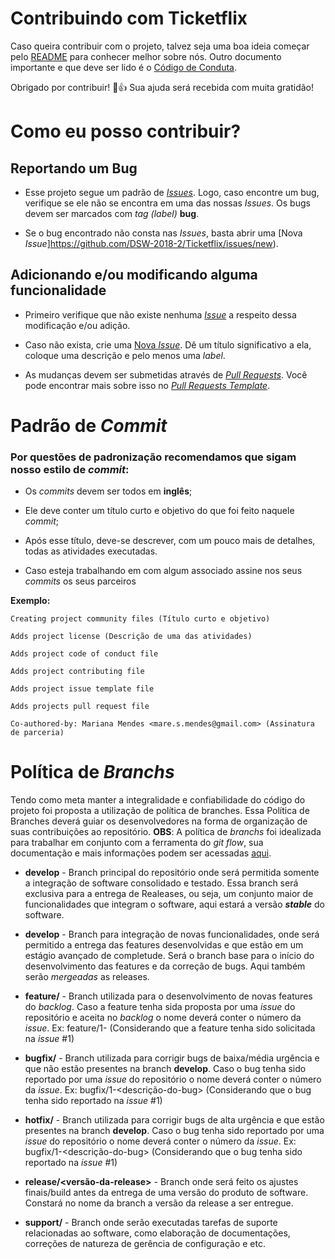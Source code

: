 # Contribuindo com Ticketflix

Caso queira contribuir com o projeto, talvez seja uma boa ideia começar pelo [README](https://github.com/DSW-2018-2/Ticketflix) para conhecer melhor sobre nós.
Outro documento importante e que deve ser lido é o [Código de Conduta](https://github.com/DSW-2018-2/Ticketflix/blob/develop/docs/CODE_OF_CONDUCT.md).

Obrigado por contribuir! :tada::+1: Sua ajuda será recebida com muita gratidão!


# Como eu posso contribuir?

## Reportando um Bug

* Esse projeto segue um padrão de [_Issues_](https://github.com/DSW-2018-2/Ticketflix/blob/develop/.github/ISSUE_TEMPLATE.md). Logo, caso encontre um bug, verifique se ele não se encontra em uma das nossas _Issues_. Os bugs devem ser marcados com _tag (label)_ __bug__.

* Se o bug encontrado não consta nas _Issues_, basta abrir uma [Nova _Issue_]https://github.com/DSW-2018-2/Ticketflix/issues/new).


## Adicionando e/ou modificando alguma funcionalidade

* Primeiro verifique que não existe nenhuma [_Issue_](https://github.com/DSW-2018-2/Ticketflix/issues/new) a respeito dessa modificação e/ou adição.

* Caso não exista, crie uma [Nova _Issue_](https://github.com/DSW-2018-2/Ticketflix/issues/new). Dê um título significativo a ela, coloque uma descrição e pelo menos uma _label_.

* As mudanças devem ser submetidas através de [_Pull Requests_](https://github.com/DSW-2018-2/Ticketflix/compare). Você pode encontrar mais sobre isso no [_Pull Requests Template_](https://github.com/DSW-2018-2/Ticketflix/blob/develop/.github/PULL_REQUEST_TEMPLATE.md).


# Padrão de _Commit_

### Por questões de padronização recomendamos que sigam nosso estilo de _commit_:

* Os _commits_ devem ser todos em __inglês__;

* Ele deve conter um título curto e objetivo do que foi feito naquele _commit_;

* Após esse título, deve-se descrever, com um pouco mais de detalhes, todas as atividades executadas.

* Caso esteja trabalhando em com algum associado assine nos seus _commits_ os seus parceiros

__Exemplo:__

    Creating project community files (Título curto e objetivo)

    Adds project license (Descrição de uma das atividades)

    Adds project code of conduct file

    Adds project contributing file

    Adds project issue template file

    Adds projects pull request file

    Co-authored-by: Mariana Mendes <mare.s.mendes@gmail.com> (Assinatura de parceria)

# Política de _Branchs_

Tendo como meta manter a integralidade e confiabilidade do código do projeto foi proposta a utilização de política de branches.
Essa Política de Branches deverá guiar os desenvolvedores na forma de organização de suas contribuições ao repositório.
__OBS__: A política de _branchs_ foi idealizada para trabalhar em conjunto com a ferramenta do _git flow_, sua documentação e mais informações podem ser acessadas [aqui](https://github.com/nvie/gitflow).

* __develop__ - Branch principal do repositório onde será permitida somente a integração de software consolidado e testado. Essa branch será exclusiva para a entrega de Realeases, ou seja, um conjunto maior de funcionalidades que integram o software, aqui estará a versão _**stable**_ do software.

* __develop__ - Branch para integração de novas funcionalidades, onde será permitido a entrega das features desenvolvidas e que estão em um estágio avançado de completude. Será o branch base para o início do desenvolvimento das features e da correção de bugs. Aqui também serão _mergeadas_ as releases.

* __feature/<nome-da-feature>__ - Branch utilizada para o desenvolvimento de novas features do _backlog_. Caso a feature tenha sida proposta por uma _issue_ do repositório e aceita no _backlog_ o nome deverá conter o número da _issue_.
Ex: feature/1-<nome-da-nova-feature> (Considerando que a feature tenha sido solicitada na _issue_ #1)

* __bugfix/<nome-do-bug>__ - Branch utilizada para corrigir bugs de baixa/média urgência e que não estão presentes na branch __develop__. Caso o bug tenha sido reportado por uma _issue_ do repositório o nome deverá conter o número da _issue_.
 Ex: bugfix/1-<descrição-do-bug> (Considerando que o bug tenha sido reportado na _issue_ #1)

* __hotfix/<nome-do-bug>__ - Branch utilizada para corrigir bugs de alta urgência e que estão presentes na branch __develop__. Caso o bug tenha sido reportado por uma _issue_ do repositório o nome deverá conter o número da _issue_.
 Ex: bugfix/1-<descrição-do-bug> (Considerando que o bug tenha sido reportado na _issue_ #1)

* __release/<versão-da-release>__ - Branch onde será feito os ajustes finais/build antes da entrega de uma versão do produto de software. Constará no nome da branch a versão da release a ser entregue.

* __support/<tema-ou-natureza>__ - Branch onde serão executadas tarefas de suporte relacionadas ao software, como elaboração de documentações, correções de natureza de gerência de configuração e etc.
